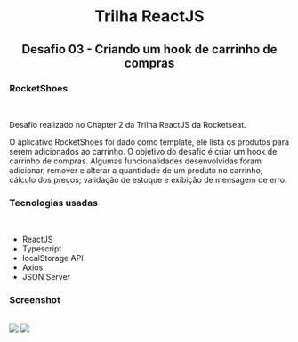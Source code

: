 <h1 align="center">Trilha ReactJS</h1>
<h2 align="center">Desafio 03 - Criando um hook de carrinho de compras</h2>

<div align="left">
    <h3>RocketShoes</h3>
    <br>
    <p>Desafio realizado no Chapter 2 da Trilha ReactJS da Rocketseat.</p>
    <p>O aplicativo RocketShoes foi dado como template, ele lista os produtos para serem adicionados ao carrinho. 
    O objetivo do desafio é criar um hook de carrinho de compras. 
    Algumas funcionalidades desenvolvidas foram adicionar, remover e alterar a quantidade de um produto no carrinho; 
    cálculo dos preços; validação de estoque e exibição de mensagem de erro.</p>
</div>

<div>
    <h3>Tecnologias usadas</h3>
    <br>
    <ul>
        <li>ReactJS</li>
        <li>Typescript</li>
        <li>localStorage API</li>
        <li>Axios</li>
        <li>JSON Server</li>
    </ul>
</div>

<div>
    <h3>Screenshot</h3>
    <br>
    <img src="/src/assets/rocketshoes-landpage.png">
    <img src="/src/assets/rocketshoes-carrinho.png">
</div>
